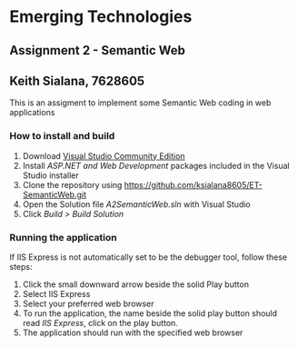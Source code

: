 # Emerging Technologies
## Assignment 2 - Semantic Web
## Keith Sialana, 7628605

This is an assigment to implement some Semantic Web coding in web applications

### How to install and build
1. Download [Visual Studio Community Edition](https://visualstudio.microsoft.com/vs/community/)
2. Install _ASP.NET and Web Development_ packages included in the Visual Studio installer
3. Clone the repository using https://github.com/ksialana8605/ET-SemanticWeb.git
4. Open the Solution file _A2SemanticWeb.sln_ with Visual Studio
5. Click _Build > Build Solution_

### Running the application
If IIS Express is not automatically set to be the debugger tool, follow these steps:

1. Click the small downward arrow beside the solid Play button
2. Select IIS Express
3. Select your preferred web browser
4. To run the application, the name beside the solid play button should read _IIS Express_, click on the play button.
5. The application should run with the specified web browser